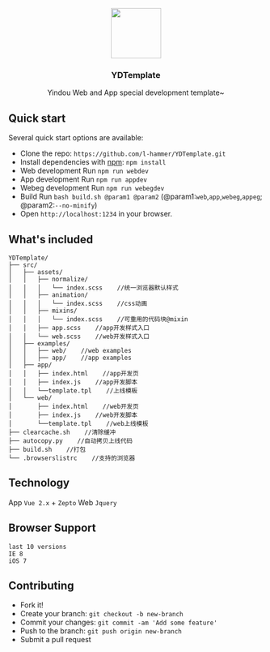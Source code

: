 
<br><br>
<p align="center">
  	<a href="https://getbootstrap.com/">
        <img src="https://raw.githubusercontent.com/l-hammer/YDTemplate/master/construction.jpeg" width="99">
  	</a>
	<h3 align="center">YDTemplate</h3>
	<p align="center">
		Yindou Web and App special development template~
		<br>
	</p>
</p>

## Quick start

Several quick start options are available:

- Clone the repo: `https://github.com/l-hammer/YDTemplate.git`
- Install dependencies with [npm](https://www.npmjs.com/): `npm install`
- Web development Run `npm run webdev`
- App development Run `npm run appdev`
- Webeg development Run `npm run webegdev`
- Build Run `bash build.sh @param1 @param2` (@param1:`web`,`app`,`webeg`,`appeg`; @param2:`--no-minify`)
- Open `http://localhost:1234` in your browser.

## What's included

```
YDTemplate/
├── src/
│   ├── assets/
│   │   ├── normalize/
│   │   │   └── index.scss    //统一浏览器默认样式
│   │   ├── animation/
│   │   │   └── index.scss    //css动画
│   │   ├── mixins/
│   │   │   └── index.scss    //可重用的代码块@mixin
│   │   ├── app.scss    //app开发样式入口
│   │   └── web.scss    //web开发样式入口
│   ├── examples/
│   │   ├── web/    //web examples
│   │   ├── app/    //app examples
│   ├── app/
│   │   ├── index.html    //app开发页
│   │   ├── index.js    //app开发脚本
│   │   └──template.tpl    //上线模板
│   └── web/
│       ├── index.html    //web开发页
│       ├── index.js    //web开发脚本
│       └──template.tpl    //web上线模板
├── clearcache.sh    //清除缓冲
├── autocopy.py    //自动拷贝上线代码
├── build.sh    //打包
└── .browserslistrc    //支持的浏览器
```
## Technology

App `Vue 2.x` + `Zepto`
Web `Jquery`

## Browser Support

```
last 10 versions
IE 8
iOS 7
```

## Contributing

- Fork it!
- Create your branch: `git checkout -b new-branch`
- Commit your changes: `git commit -am 'Add some feature'`
- Push to the branch: `git push origin new-branch`
- Submit a pull request
